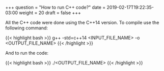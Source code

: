 +++
question = "How to run C++ code?"
date = 2019-02-17T19:22:35-03:00
weight = 20
draft = false
+++

All the C++ code were done using the C++14 version. To compile use the following command:


{{< highlight bash >}}
  g++ -std=c++14 <INPUT_FILE_NAME> -o <OUTPUT_FILE_NAME>
{{< /highlight >}}

And to run the code:

{{< highlight bash >}}
  ./<OUTPUT_FILE_NAME>
{{< /highlight >}}

